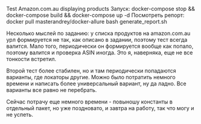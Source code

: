 Test Amazon.com.au displaying products
Запуск:
docker-compose stop && docker-compose build && docker-compose up -d
Посмотреть репорт:
docker pull masterandrey/docker-allure
bash generate_report.sh

Несколько мыслей по заданию:
у списка продуктов на amazon.com.au урл формируется не так, как описано в задании, поэтому тест всегда валится.
Мало того, периодически он формируется вообще как попало, поэтому валится и проверка ASIN иногда. Это я, наверняка,
еще не все тонкости встретил.

Второй тест более стабилен, но и там периодически попадаются варианты, где локаторы другие. Можно было потратить
немного времени и написать более универсальный вариант, ну да ладно. Все варианты все равно не перебрать.

Сейчас потрачу еще немного времени - повыношу константы в отдельный пакет, но уже поздновато, и завтра на работу, так что могу и не успеть.
